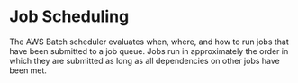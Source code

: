 # Job Scheduling<a name="job_scheduling"></a>

The AWS Batch scheduler evaluates when, where, and how to run jobs that have been submitted to a job queue\. Jobs run in approximately the order in which they are submitted as long as all dependencies on other jobs have been met\.